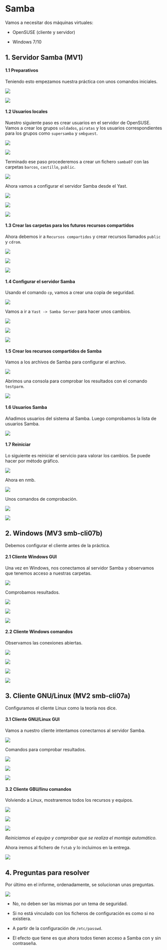 # Samba

Vamos a necesitar dos máquinas virtuales:

* OpenSUSE (cliente y servidor)

* Windows 7/10

## 1. Servidor Samba (MV1)

#### 1.1 Preparativos

Teniendo esto empezamos nuestra práctica con unos comandos iniciales.

![](./img/1.png)

![](./img/2.png)

#### 1.2 Usuarios locales

Nuestro siguiente paso es crear usuarios en el servidor de OpenSUSE. Vamos a crear los grupos `soldados`, `piratas` y los usuarios correspondientes para los grupos como `supersamba` y `smbguest`.

![](./img/3.png)

![](./img/4.png)

Terminado ese paso procederemos a crear un fichero `samba07` con las carpetas `barcos`, `castillo`, `public`.

![](./img/5.png)

Ahora vamos a configurar el servidor Samba desde el Yast.

![](./img/7.png)

![](./img/8.png)

![](./img/9.png)

#### 1.3 Crear las carpetas para los futuros recursos compartidos

Ahora debemos ir a `Recursos compartidos` y crear recursos llamados `public` y `cdrom`.

![](./img/10.png)

![](./img/11.png)

![](./img/12.png)

#### 1.4 Configurar el servidor Samba

Usando el comando `cp`, vamos a crear una copia de seguridad.

![](./img/6.png)

Vamos a ir a `Yast -> Samba Server` para hacer unos cambios.

![](./img/100.png)

![](./img/101.png)

![](./img/103.png)

#### 1.5 Crear los recursos compartidos de Samba

Vamos a los archivos de Samba para configurar el archivo.

![](./img/104.png)

Abrimos una consola para comprobar los resultados con el comando `testparm`.

![](./img/105.png)

#### 1.6 Usuarios Samba

Añadimos usuarios del sistema al Samba. Luego comprobamos la lista de usuarios Samba.

![](./img/106.png)

#### 1.7 Reiniciar

Lo siguiente es reiniciar el servicio para valorar los cambios. Se puede hacer por método gráfico.

![](./img/15.png)

Ahora en nmb.

![](./img/107.png)

Unos comandos de comprobación.

![](./img/17.png)

![](./img/18.png)

## 2. Windows (MV3 smb-cli07b)

Debemos configurar el cliente antes de la práctica.

#### 2.1 Cliente Windows GUI

Una vez en Windows, nos conectamos al servidor Samba y observamos que tenemos acceso a nuestras carpetas.

![](./img/19.png)

Comprobamos resultados.

![](./img/20.png)

![](./img/21.png)

![](./img/23.png)

#### 2.2 Cliente Windows comandos

Observamos las conexiones abiertas.

![](./img/24.png)

![](./img/25.png)

![](./img/26.png)

![](./img/108.png)

## 3. Cliente GNU/Linux (MV2 smb-cli07a)

Configuramos el cliente Linux como la teoría nos dice.

#### 3.1 Cliente GNU/Linux GUI

Vamos a nuestro cliente  intentamos conectarnos al servidor Samba.

![](./img/109.png)

Comandos para comprobar resultados.

![](./img/110.png)

![](./img/111.png)

![](./img/112.png)

#### 3.2 Cliente GBU/linu comandos

Volviendo a Linux, mostraremos todos los recursos y equipos.

![](./img/27.png)

![](./img/28.png)

![](./img/29.png)

*Reiniciamos el equipo y comprobar que se realiza el montaje automático.*

Ahora iremos al fichero de `fstab` y lo incluimos en la entrega.

![](./img/30.png)

## 4. Preguntas para resolver

Por último en el informe, ordenadamente, se solucionan unas preguntas.

![](./img/31.png)

* No, no deben ser las mismas por un tema de seguridad.

* Si no está vinculado con los ficheros de configuración es como si no existiera.

* A partir de la configuración de `/etc/passwd`.

* El efecto que tiene es que ahora todos tienen acceso a Samba con y sin contraseña.
